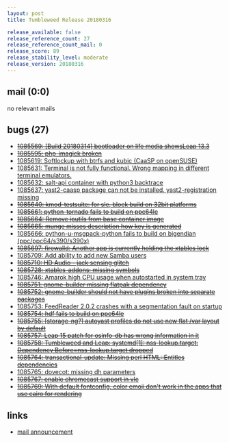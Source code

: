 ```yaml
---
layout: post
title: Tumbleweed Release 20180316

release_available: false
release_reference_count: 27
release_reference_count_mail: 0
release_score: 89
release_stability_level: moderate
release_version: 20180316
---
```


## mail (0:0)

no relevant mails

## bugs (27)

<!--more-->

- ~~[1085569: \[Build 20180314\] bootloader on life media showsLeap 13.3](https://bugzilla.opensuse.org/show_bug.cgi?id=1085569)~~
- ~~[1085595: php-imagick broken](https://bugzilla.opensuse.org/show_bug.cgi?id=1085595)~~
- [1085619: Softlockup with btrfs and kubic (CaaSP on openSUSE)](https://bugzilla.opensuse.org/show_bug.cgi?id=1085619)
- [1085631: Terminal is not fully functional. Wrong mapping in different terminal emulators.](https://bugzilla.opensuse.org/show_bug.cgi?id=1085631)
- [1085632: salt-api container with python3 backtrace](https://bugzilla.opensuse.org/show_bug.cgi?id=1085632)
- [1085637: yast2-caasp package can not be installed. yast2-registration missing](https://bugzilla.opensuse.org/show_bug.cgi?id=1085637)
- ~~[1085640: kmod-testsuite: for sle, block build on 32bit platforms](https://bugzilla.opensuse.org/show_bug.cgi?id=1085640)~~
- ~~[1085661: python-tornado fails to build on ppc64le](https://bugzilla.opensuse.org/show_bug.cgi?id=1085661)~~
- ~~[1085664: Remove iputils from base container image](https://bugzilla.opensuse.org/show_bug.cgi?id=1085664)~~
- ~~[1085665: munge misses description how key is generated](https://bugzilla.opensuse.org/show_bug.cgi?id=1085665)~~
- [1085666: python-u-msgpack-python fails to build on bigendian (ppc/ppc64/s390/s390x)](https://bugzilla.opensuse.org/show_bug.cgi?id=1085666)
- ~~[1085697: firewalld: Another app is currently holding the xtables lock](https://bugzilla.opensuse.org/show_bug.cgi?id=1085697)~~
- [1085709: Add ability to add new Samba users](https://bugzilla.opensuse.org/show_bug.cgi?id=1085709)
- ~~[1085710: HD Audio - jack sensing glitch](https://bugzilla.opensuse.org/show_bug.cgi?id=1085710)~~
- ~~[1085728: xtables-addons: missing symbols](https://bugzilla.opensuse.org/show_bug.cgi?id=1085728)~~
- [1085746: Amarok high CPU usage when autostarted in system tray](https://bugzilla.opensuse.org/show_bug.cgi?id=1085746)
- ~~[1085751: gnome-builder missing flatpak dependency](https://bugzilla.opensuse.org/show_bug.cgi?id=1085751)~~
- ~~[1085752: gnome-builder should not have plugins broken into separate packages](https://bugzilla.opensuse.org/show_bug.cgi?id=1085752)~~
- [1085753: FeedReader 2.0.2 crashes with a segmentation fault on startup](https://bugzilla.opensuse.org/show_bug.cgi?id=1085753)
- ~~[1085754: hdf fails to build on ppc64le](https://bugzilla.opensuse.org/show_bug.cgi?id=1085754)~~
- ~~[1085755: \[storage-ng?\] autoyast profiles do not use new flat /var layout by default](https://bugzilla.opensuse.org/show_bug.cgi?id=1085755)~~
- ~~[1085757: Leap 15 patch for osinfo-db has wrong information in it](https://bugzilla.opensuse.org/show_bug.cgi?id=1085757)~~
- ~~[1085758: Tumbleweed and Leap: systemd\[1\]: nss-lookup.target: Dependency Before=nss-lookup.target dropped](https://bugzilla.opensuse.org/show_bug.cgi?id=1085758)~~
- ~~[1085764: transactional-update: Missing perl HTML::Entitles dependencies](https://bugzilla.opensuse.org/show_bug.cgi?id=1085764)~~
- [1085765: dovecot: missing dh parameters](https://bugzilla.opensuse.org/show_bug.cgi?id=1085765)
- ~~[1085767: enable chromecast support in vlc](https://bugzilla.opensuse.org/show_bug.cgi?id=1085767)~~
- ~~[1085769: With default fontconfig, color emoji don't work in the apps that use cairo for rendering](https://bugzilla.opensuse.org/show_bug.cgi?id=1085769)~~



## links

- [mail announcement](https://lists.opensuse.org/opensuse-factory/2018-03/msg00491.html)

